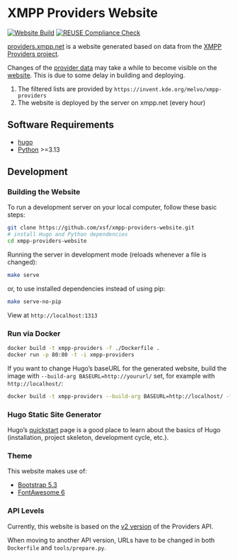 <!--
SPDX-FileCopyrightText: 2022 XMPP Providers Team

SPDX-License-Identifier: AGPL-3.0-or-later
-->

# XMPP Providers Website

[![Website Build](https://github.com/xsf/xmpp-providers-website/actions/workflows/build-website.yml/badge.svg)](https://github.com/xsf/xmpp-providers-website/actions/workflows/build-website.yml) [![REUSE Compliance Check](https://github.com/xsf/xmpp-providers-website/actions/workflows/reuse.yml/badge.svg)](https://github.com/xsf/xmpp-providers-website/actions/workflows/reuse.yml)

[providers.xmpp.net](https://providers.xmpp.net) is a website generated based on data from the [XMPP Providers project](https://invent.kde.org/melvo/xmpp-providers).

Changes of the [provider data](https://invent.kde.org/melvo/xmpp-providers) may take a while to become visible on the [website](https://providers.xmpp.net).
This is due to some delay in building and deploying.

1. The filtered lists are provided by `https://invent.kde.org/melvo/xmpp-providers`
1. The website is deployed by the server on xmpp.net (every hour)

## Software Requirements

* [hugo](https://gohugo.io/)
* [Python](https://www.python.org/) >=3.13

## Development

### Building the Website

To run a development server on your local computer, follow these basic steps:

```bash
git clone https://github.com/xsf/xmpp-providers-website.git
# install Hugo and Python dependencies
cd xmpp-providers-website
```

Running the server in development mode (reloads whenever a file is changed):

```bash
make serve
```

or, to use installed dependencies instead of using pip:

```bash
make serve-no-pip
```

View at `http://localhost:1313`

### Run via Docker

```bash
docker build -t xmpp-providers -f ./Dockerfile .
docker run -p 80:80 -t -i xmpp-providers
```

If you want to change Hugo’s baseURL for the generated website, build the image with `--build-arg BASEURL=http://yoururl/` set, for example with `http://localhost/`:

```bash
docker build -t xmpp-providers --build-arg BASEURL=http://localhost/ -f ./Dockerfile .
```

### Hugo Static Site Generator

Hugo’s [quickstart](https://gohugo.io/getting-started/quick-start/) page is a good place to learn about the basics of Hugo (installation, project skeleton, development cycle, etc.).

### Theme

This website makes use of:

* [Bootstrap 5.3](https://getbootstrap.com/docs/5.3/)
* [FontAwesome 6](https://fontawesome.com/v6/docs/)

### API Levels

Currently, this website is based on the [v2 version](https://invent.kde.org/melvo/xmpp-providers/-/tree/stable/v2) of the Providers API.

When moving to another API version, URLs have to be changed in both `Dockerfile` and `tools/prepare.py`.
